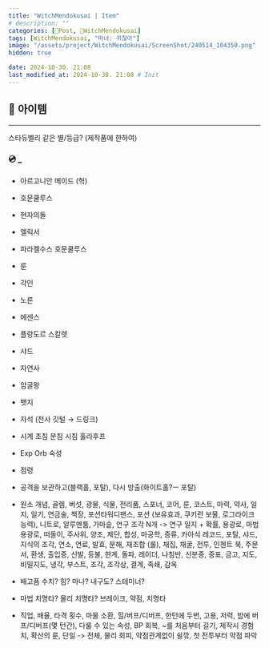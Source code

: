 ```yaml
---
title: "WitchMendokusai | Item"
# description: ""
categories: [📀Post, 🥥WitchMendokusai]
tags: [WitchMendokusai, "마녀: 귀찮아"]
image: "/assets/project/WitchMendokusai/ScreenShot/240514_104350.png"
hidden: true

date: 2024-10-30. 21:08
last_modified_at: 2024-10-30. 21:08 # Init
---
```


## 📀 아이템

---

스타듀벨리 같은 별/등급? (제작품에 한하여)  

### 💿 _

- 아르고니안 메이드 (헉)

- 호문쿨루스
- 현자의돌
- 엘릭서
- 파라켈수스 호문쿨루스
- 룬
- 각인
- 노른
- 에센스
- 플랑도르 스칼렛
- 샤드
- 자연사
- 암굴왕
- 뱃지

- 자석 (천사 깃털 → 드링크)
- 시계 초침 분침 시침 훌라후프
- Exp Orb 숙성
- 점령
- 공격을 보관하고(블랙홀, 포탈), 다시 방출(화이트홀?ㅡ 포탈)

- 원소 개념, 골렘, 버섯, 광물, 식물, 전리품, 스포너, 코어, 룬, 코스트, 마력, 약사, 일지, 일기, 연금술, 책장, 포션타워디팬스, 포션 (보유효과, 쿠키런 보물, 로그라이크 능력), 니트로, 알루멘툼, 가마솥, 연구 조각 N개 -> 연구 일지 + 확률, 용광로, 마법 용광로, 떠돌이, 주사위, 양조, 제단, 합성, 마공학, 증류, 카아식 레코드, 포탈, 샤드, 지식의 조각, 연소, 연료, 발효, 분해, 재조합 (롤), 채집, 채굴, 전투, 인첸트 북, 주문서, 환생, 출입증, 신발, 등불, 한계, 돌파, 레이더, 나침반, 신분증, 증표, 금고, 지도, 비밀지도, 냉각, 부스트, 조각, 조각상, 결계, 족쇄, 감옥

- 배고픔 수치? 힘? 마나? 내구도? 스테미너?

- 마법 치명타? 물리 치명타? 브레이크, 약점, 치명타

- 직업, 배율, 타격 횟수, 마물 소환, 힐/버프/디버프, 한턴에 두번, 고용, 저력, 밤에 버프/디버프(몇 턴간), 다룰 수 있는 속성, BP 회복, ~를 처음부터 길기, 제작시 경험치, 확산의 룬, 단일 -> 전체, 물리 회피, 약점관계없이 쉴깎, 첫 전투부터 약점 파악

